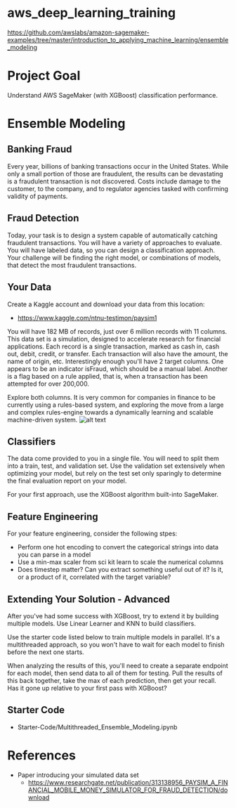 # aws_deep_learning_training

https://github.com/awslabs/amazon-sagemaker-examples/tree/master/introduction_to_applying_machine_learning/ensemble_modeling


# Project Goal
Understand AWS SageMaker (with XGBoost) classification performance.

# Ensemble Modeling

## Banking Fraud
Every year, billions of banking transactions occur in the United States. While only a small portion of those are fraudulent, the results can be devastating is a fraudulent transaction is not discovered. Costs include damage to the customer, to the company, and to regulator agencies tasked with confirming validity of payments. 

## Fraud Detection 
Today, your task is to design a system capable of automatically catching fraudulent transactions. You will have a variety of approaches to evaluate. You will have labeled data, so you can design a classification approach. Your challenge will be finding the right model, or combinations of models, that detect the most fraudulent transactions. 

## Your Data 
Create a Kaggle account and download your data from this location:
* https://www.kaggle.com/ntnu-testimon/paysim1 

You will have 182 MB of records, just over 6 million records with 11 columns. This data set is a simulation, designed to accelerate research for financial applications. Each record is a single transaction, marked as cash in, cash out, debit, credit, or transfer. Each transaction will also have the amount, the name of origin, etc.  Interestingly enough you'll have 2 target columns. One appears to be an indicator isFraud, which should be a manual label. Another is a flag based on a rule applied, that is, when a transaction has been attempted for over 200,000. 

Explore both columns. It is very common for companies in finance to be currently using a rules-based system, and exploring the move from a large and complex rules-engine towards a dynamically learning and scalable machine-driven system.
![alt text](Images/rcf_datahead.png "rcf_datahead")

## Classifiers
The data come provided to you in a single file. You will need to split them into a train, test, and validation set. Use the validation set extensively when optimizing your model, but rely on the test set only sparingly to determine the final evaluation report on your model.

For your first approach, use the XGBoost algorithm built-into SageMaker.

## Feature Engineering
For your feature engineering, consider the following stpes:
- Perform one hot encoding to convert the categorical strings into data you can parse in a model
- Use a min-max scaler from sci kit learn to scale the numerical columns 
- Does timestep matter? Can you extract something useful out of it? Is it, or a product of it, correlated with the target variable?

## Extending Your Solution - Advanced
After you've had some success with XGBoost, try to extend it by building multiple models. Use Linear Learner and KNN to build classifiers. 

Use the starter code listed below to train multiple models in parallel. It's a multithreaded approach, so you won't have to wait for each model to finish before the next one starts.

When analyzing the results of this, you'll need to create a separate endpoint for each model, then send data to all of them for testing. Pull the results of this back together, take the max of each prediction, then get your recall. Has it gone up relative to your first pass with XGBoost?

## Starter Code
- Starter-Code/Multithreaded_Ensemble_Modeling.ipynb


# References

* Paper introducing your simulated data set
    * https://www.researchgate.net/publication/313138956_PAYSIM_A_FINANCIAL_MOBILE_MONEY_SIMULATOR_FOR_FRAUD_DETECTION/download 

